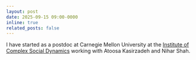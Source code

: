 ```yaml
---
layout: post
date: 2025-09-15 09:00-0000
inline: true
related_posts: false
---
```


I have started as a postdoc at Carnegie Mellon University at the [Institute of Complex Social Dynamics](https://www.cmu.edu/dietrich/social-dynamics/) working with Atoosa Kasirzadeh and Nihar Shah.
